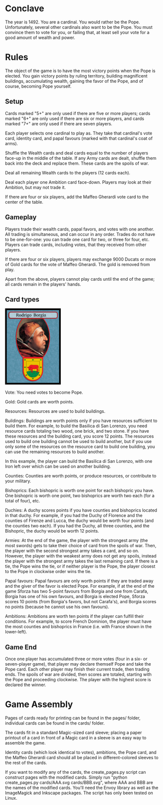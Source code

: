 Conclave
========

The year is 1492. You are a cardinal. You would rather be the Pope. Unfortunately, several other cardinals also want to be the Pope. You must convince them to vote for you, or failing that, at least sell your vote for a good amount of wealth and power.

Rules
=====

The object of the game is to have the most victory points when the Pope is elected. You gain victory points by ruling territory, building magnificent buildings, accumulating wealth, gaining the favor of the Pope, and of course, becoming Pope yourself.

Setup
-----

Cards marked "5+" are only used if there are five or more players; cards marked "6+" are only used if there are six or more players, and cards marked "7+" are only used if there are seven players.

Each player selects one cardinal to play as. They take that cardinal's vote card, identity card, and papal favours (marked with that cardinal's coat of arms).

Shuffle the Wealth cards and deal cards equal to the number of players face-up in the middle of the table. If any Army cards are dealt, shuffle them back into the deck and replace them. These cards are the spoils of war.

Deal all remaining Wealth cards to the players (12 cards each).

Deal each player one Ambition card face-down. Players may look at their Ambition, but may not trade it.

If there are four or six players, add the Maffeo Gherardi vote card to the center of the table.

Gameplay
--------

Players trade their wealth cards, papal favors, and votes with one another. All trading is simultaneous, and can occur in any order. Trades do not have to be one-for-one: you can trade one card for two, or three for four, etc. Players can trade cards, including votes, that they received from other players.

If there are four or six players, players may exchange 9000 Ducats or more of Gold cards for the vote of Maffeo Gherardi. The gold is removed from play.

Apart from the above, players cannot play cards until the end of the game; all cards remain in the players' hands.

Card types
----------

<img src="examples/v_borgia.svg.png" height="250px">

Vote: You need votes to become Pope.

Gold: Gold cards are worth points.

Resources: Resources are used to build buildings. 

Buildings: Buildings are worth points only if you have resources sufficient to build them. For example, to build the Basilica di San Lorenzo, you need resource cards totaling two wood, one brick, and two stone. If you have these resources and the building card, you score 12 points. The resources used to build one building cannot be used to build another, but if you use only some of the resources on the resource card to build one building, you can use the remaining resources to build another.

In this example, the player can build the Basilica di San Lorenzo, with one Iron left over which can be used on another building.

Counties: Counties are worth points, or produce resources, or contribute to your military.

Bishoprics: Each bishopric is worth one point for each bishopric you have. One bishopric is worth one point, two bishoprics are worth two each (for a total of four), etc.

Duchies: A duchy scores points if you have counties and bishoprics located in that duchy. For example, if you had the Duchy of Florence and the counties of Firenze and Lucca, the duchy would be worth four points (and the counties two each). If you had the Duchy, all three counties, and the Bishopric, the duchy would be worth 12 points.

Armies: At the end of the game, the player with the strongest army (the most swords) gets to take their choice of card from the spoils of war. Then, the player with the second strongest army takes a card, and so on. However, the player with the weakest army does not get any spoils, instead the player with the strongest army takes the last remaining card. If there is a tie, the Pope wins the tie, or if neither player is the Pope, the player closest to the Pope in clockwise order wins the tie.

Papal favours: Papal favours are only worth points if they are traded away and the giver of the favor is elected Pope. For example, if at the end of the game Sforza has two 5-point favours from Borgia and one from Carafa, Borgia has one of his own favours, and Borgia is elected Pope, Sforza scores 10 points (from Borgia's favors, but not Carafa's), and Borgia scores no points (because he cannot use his own favours).

Ambitions: Ambitions are worth ten points if the player can fulfill their conditions. For example, to score French Dominion, the player must have the most counties and bishoprics in France (i.e. with France shown in the lower-left).

Game End
--------

Once one player has accumulated three or more votes (four in a six- or seven-player game), that player may declare themself Pope and take the Pope card. Each other player may finish their current trade, then trading ends. The spoils of war are divided, then scores are totaled, starting with the Pope and proceeding clockwise. The player with the highest score is declared the winner.


Game Assembly
=============

Pages of cards ready for printing can be found in the pages/ folder, individual cards can be found in the cards/ folder.

The cards fit in a standard Magic-sized card sleeve; placing a paper printout of a card in front of a Magic card in a sleeve is an easy way to assemble the game.

Identity cards (which look identical to votes), ambitions, the Pope card, and the Maffeo Gherardi card should all be placed in different-colored sleeves to the rest of the cards.

If you want to modify any of the cards, the create\_pages.py script can construct pages with the modified cards. Simply run "python create\_pages.py cards/AAA.svg cards/BBB.svg", where AAA and BBB are the names of the modified cards. You'll need the Envoy library as well as the ImageMagick and Inkscape packages. The script has only been tested on Linux.
